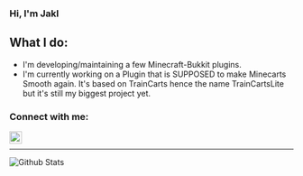 ### Hi, I'm Jakl

## What I do:
- I'm developing/maintaining a few Minecraft-Bukkit plugins.
- I'm currently working on a Plugin that is SUPPOSED to make Minecarts Smooth again. It's based on TrainCarts hence the name TrainCartsLite but it's still my biggest project yet.

### Connect with me:

[<img align="left" alt="katsumag#7876 - Discord logo from Icons8" width="22px" src="https://img.icons8.com/fluent/48/000000/discord-new-logo.png"/>][discord]
<br />

---

<img align="left" alt="Github Stats" src="https://github-readme-stats.vercel.app/api?username=jakllp&show_icons=true&hide_border=true" />

[discord]: https://discord.gg/mF7GpK2vJU

